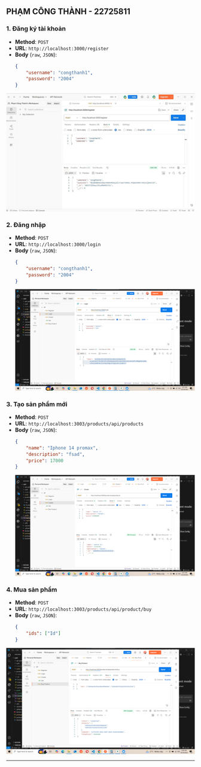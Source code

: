 ## PHẠM CÔNG THÀNH - 22725811

### 1. Đăng ký tài khoản
* **Method**: `POST`
* **URL**: `http://localhost:3000/register`
* **Body** (`raw`, `JSON`):
    ```json
    {
        "username": "congthanh1",
        "password": "2004"
    }
    ```
![alt text](public/register.jpg)

### 2. Đăng nhập
* **Method**: `POST`
* **URL**: `http://localhost:3000/login`
* **Body** (`raw`, `JSON`):
    ```json
    {
        "username": "congthanh1",
        "password": "2004"
    }
    ```
    ![alt text](public/login.png)


### 3. Tạo sản phẩm mới
* **Method**: `POST`
* **URL**: `http://localhost:3003/products/api/products`
* **Body** (`raw`, `JSON`):
    ```json
    {
        "name": "Iphone 14 promax",
        "description": "fsad",
        "price": 17000
    }
    ```
    ![alt text](public/Create_Product.png)
   

### 4. Mua sản phẩm
* **Method**: `POST`
* **URL**: `http://localhost:3003/products/api/product/buy`
* **Body** (`raw`, `JSON`):
    ```json
    {
        "ids": ["Id"]
    }
    ```
 ![alt text](public/Buy_product.png)

---


